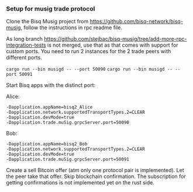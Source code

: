 ### Setup for musig trade protocol

Clone the Bisq Musig project from https://github.com/bisq-network/bisq-musig, follow the instructions in rpc readme
file.

As long branch https://github.com/stejbac/bisq-musig/tree/add-more-rpc-integration-tests is not merged, use that as that
comes with support for custom ports.
You need to run 2 instances for the 2 trade peers with different ports.

`cargo run --bin musigd -- --port 50090`
`cargo run --bin musigd -- --port 50091`

Start Bisq apps with the distinct port:

Alice:

```
-Dapplication.appName=bisq2_Alice
-Dapplication.network.supportedTransportTypes.2=CLEAR
-Dapplication.devMode=true
-Dapplication.trade.muSig.grpcServer.port=50090
```

Bob:

```
-Dapplication.appName=bisq2_Bob
-Dapplication.network.supportedTransportTypes.2=CLEAR
-Dapplication.devMode=true
-Dapplication.trade.muSig.grpcServer.port=50091
```

Create a sell Bitcoin offer (atm only one protocol pair is implemented).
Let the peer take that offer.
Skip blockchain confirmation. The subscription for getting confirmations is not implemented yet on the rust side.
